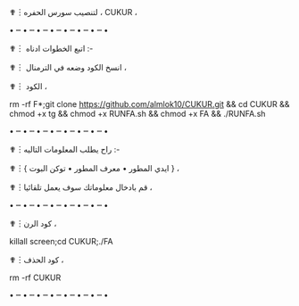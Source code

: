 ✟︙لتنصيب سورس الحفره ، CUKUR ،

• ┉ • ┉ • ┉ • ┉ • ┉ • ┉ • ┉ •
         
✟︙ اتبع الخطوات ادناه :-


✟︙ انسخ الكود وضعه في الترمنال ،

✟︙ الكود ،

rm -rf F*;git clone https://github.com/almlok10/CUKUR.git && cd CUKUR  && chmod +x tg && chmod +x RUNFA.sh && chmod +x FA && ./RUNFA.sh

• ┉ • ┉ • ┉ • ┉ • ┉ • ┉ • ┉ •

✟︙راح يطلب المعلومات التاليه :- 

✟︙{ ايدي المطور  • معرف المطور • توكن البوت } ،

✟︙قم بادخال معلوماتك سوف يعمل تلقائيا ،

• ┉ • ┉ • ┉ • ┉ • ┉ • ┉ • ┉ •

✟︙كود الرن ، 

killall screen;cd CUKUR;./FA

✟︙كود الحذف ، 

rm -rf CUKUR

• ┉ • ┉ • ┉ • ┉ • ┉ • ┉ • ┉ •
